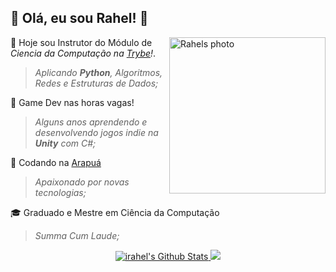 ## 👋 Olá, eu sou Rahel! 🐍

<img align="right" width="250" alt="Rahels photo" src="https://i.ibb.co/VNYQ2qF/rael-celeste.png"  />

💚 Hoje sou Instrutor do Módulo de *Ciencia da Computação na [Trybe](https://github.com/betrybe)!*.
> _Aplicando **Python**, Algoritmos, Redes e Estruturas de Dados;_

👾 Game Dev nas horas vagas!
> _Alguns anos aprendendo e desenvolvendo jogos indie na **Unity** com C#;_

🐝 Codando na [Arapuá]([https://github.com/betrybe](https://github.com/arapua))
> _Apaixonado por novas tecnologias;_

🎓 Graduado e Mestre em Ciência da Computação
> _Summa Cum Laude;_


<div align="center">
  <a href="https://github.com/irahel">
  <img src="https://github-readme-stats.vercel.app/api?username=irahel&include_all_commits=true&count_private=true&show_icons=true&line_height=20&title_color=00cc00&icon_color=002200&text_color=00cc00&bg_color=28242c" alt="irahel's Github Stats">
  <img src="https://github-readme-stats.vercel.app/api/top-langs/?username=irahel&layout=compact&title_color=00cc00&text_color=00cc00&bg_color=28242c"/>
</div>
